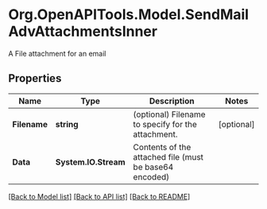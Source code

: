 # Org.OpenAPITools.Model.SendMailAdvAttachmentsInner
A File attachment for an email

## Properties

Name | Type | Description | Notes
------------ | ------------- | ------------- | -------------
**Filename** | **string** | (optional) Filename to specify for the attachment. | [optional] 
**Data** | **System.IO.Stream** | Contents of the attached file (must be base64 encoded) | 

[[Back to Model list]](../README.md#documentation-for-models) [[Back to API list]](../README.md#documentation-for-api-endpoints) [[Back to README]](../README.md)

